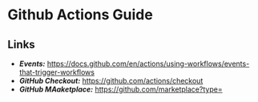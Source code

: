 # Github Actions Guide

## **Links**

- **_Events:_** https://docs.github.com/en/actions/using-workflows/events-that-trigger-workflows
- **_GitHub Checkout:_** https://github.com/actions/checkout
- **_GitHub MAaketplace:_** https://github.com/marketplace?type=
